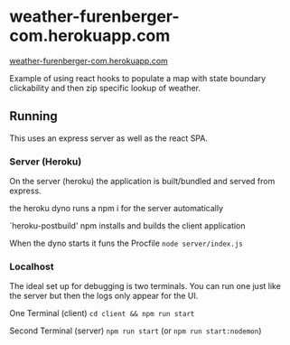 # weather-furenberger-com.herokuapp.com
[weather-furenberger-com.herokuapp.com](https://weather-furenberger-com.herokuapp.com)

Example of using react hooks to populate a map with state boundary clickability and then zip specific lookup of weather.

## Running

This uses an express server as well as the react SPA.

### Server (Heroku)
On the server (heroku) the application is built/bundled and served from express.

the heroku dyno runs a npm i for the server automatically

`heroku-postbuild' npm installs and builds the client application

When the dyno starts it funs the Procfile `node server/index.js`

### Localhost

The ideal set up for debugging is two terminals.  You can run one just like the server but then the logs only appear for the UI.

One Terminal (client)
`cd client && npm run start`

Second Terminal (server)
`npm run start` (or `npm run start:nodemon`)
